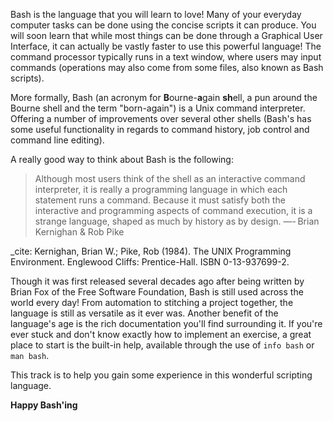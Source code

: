 Bash is the language that you will learn to love! Many of your everyday computer tasks can be done using the concise scripts it can produce. You will soon learn that while most things can be done through a Graphical User Interface, it can actually be vastly faster to use this powerful language! The command processor typically runs in a text window, where users may input commands (operations may also come from some files, also known as Bash scripts).

More formally, Bash (an acronym for **B**ourne-**a**gain **sh**ell, a pun around the Bourne shell and the term "born-again") is a Unix command interpreter. Offering a number of improvements over several other shells (Bash's has some useful functionality in regards to command history, job control and command line editing).

A really good way to think about Bash is the following:

> Although most users think of the shell as an interactive command interpreter, it is really a programming language in which each statement runs a command. Because it must satisfy both the interactive and programming aspects of command execution, it is a strange language, shaped as much by history as by design.  —- Brian Kernighan & Rob Pike

_cite: Kernighan, Brian W.; Pike, Rob (1984). The UNIX Programming Environment. Englewood Cliffs: Prentice-Hall. ISBN 0-13-937699-2.

Though it was first released several decades ago after being written by Brian Fox of the Free Software Foundation, Bash is still used across the world every day! From automation to stitching a project together, the language is still as versatile as it ever was. Another benefit of the language's age is the rich documentation you'll find surrounding it. If you're ever stuck and don't know exactly how to implement an exercise, a great place to start is the built-in help, available through the use of `info bash` or `man bash`. 

This track is to help you gain some experience in this wonderful scripting language.

**Happy Bash'ing**

